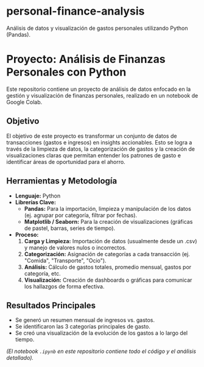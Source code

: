 # personal-finance-analysis
Análisis de datos y visualización de gastos personales utilizando Python (Pandas).
# Proyecto: Análisis de Finanzas Personales con Python

Este repositorio contiene un proyecto de análisis de datos enfocado en la gestión y visualización de finanzas personales, realizado en un notebook de Google Colab.

## Objetivo

El objetivo de este proyecto es transformar un conjunto de datos de transacciones (gastos e ingresos) en insights accionables. Esto se logra a través de la limpieza de datos, la categorización de gastos y la creación de visualizaciones claras que permitan entender los patrones de gasto e identificar áreas de oportunidad para el ahorro.

## Herramientas y Metodología

* **Lenguaje:** Python
* **Librerías Clave:**
    * **Pandas:** Para la importación, limpieza y manipulación de los datos (ej. agrupar por categoría, filtrar por fechas).
    * **Matplotlib / Seaborn:** Para la creación de visualizaciones (gráficas de pastel, barras, series de tiempo).
* **Proceso:**
    1.  **Carga y Limpieza:** Importación de datos (usualmente desde un .csv) y manejo de valores nulos o incorrectos.
    2.  **Categorización:** Asignación de categorías a cada transacción (ej. "Comida", "Transporte", "Ocio").
    3.  **Análisis:** Cálculo de gastos totales, promedio mensual, gastos por categoría, etc.
    4.  **Visualización:** Creación de dashboards o gráficas para comunicar los hallazgos de forma efectiva.

## Resultados Principales

* Se generó un resumen mensual de ingresos vs. gastos.
* Se identificaron las 3 categorías principales de gasto.
* Se creó una visualización de la evolución de los gastos a lo largo del tiempo.

*(El notebook `.ipynb` en este repositorio contiene todo el código y el análisis detallado).*
